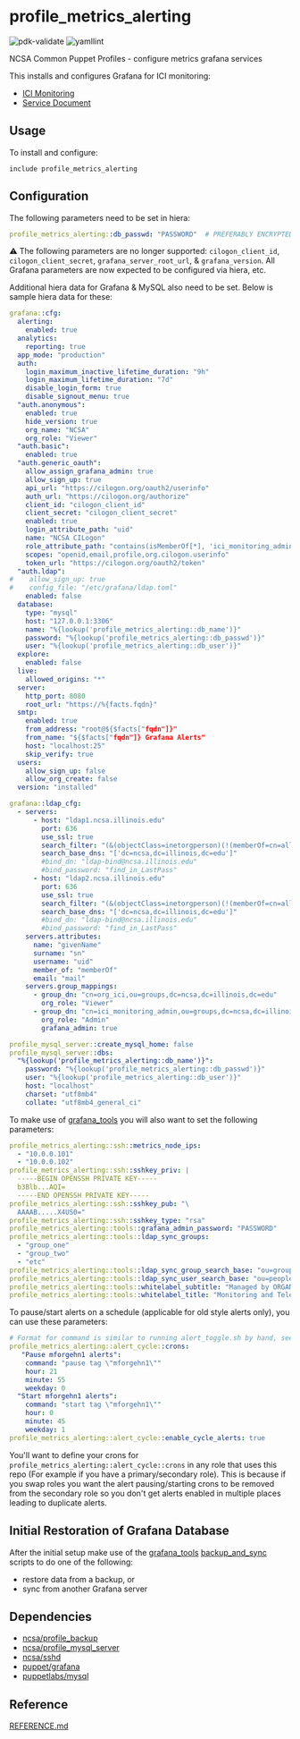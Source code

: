 # profile_metrics_alerting

![pdk-validate](https://github.com/ncsa/puppet-profile_metrics_alerting/workflows/pdk-validate/badge.svg)
![yamllint](https://github.com/ncsa/puppet-profile_metrics_alerting/workflows/yamllint/badge.svg)

NCSA Common Puppet Profiles - configure metrics grafana services

This installs and configures Grafana for ICI monitoring:
- [ICI Monitoring](https://wiki.ncsa.illinois.edu/display/IM/ICI+Central+Grafana+Documentation)
- [Service Document](https://wiki.ncsa.illinois.edu/display/ICI/Metrics+Grafana+for+ICI+Monitoring)


## Usage

To install and configure:

```puppet
include profile_metrics_alerting
```

## Configuration

The following parameters need to be set in hiera:
```yaml
profile_metrics_alerting::db_passwd: "PASSWORD"  # PREFERABLY ENCRYPTED
```

:warning:
The following parameters are no longer supported: 
`cilogon_client_id`, `cilogon_client_secret`, `grafana_server_root_url`, & `grafana_version`. 
All Grafana parameters are now expected to be configured via hiera, etc.

Additional hiera data for Grafana & MySQL also need to be set. Below is sample hiera data for these:
```yaml
grafana::cfg:
  alerting:
    enabled: true
  analytics:
    reporting: true
  app_mode: "production"
  auth:
    login_maximum_inactive_lifetime_duration: "9h"
    login_maximum_lifetime_duration: "7d"
    disable_login_form: true
    disable_signout_menu: true
  "auth.anonymous":
    enabled: true
    hide_version: true
    org_name: "NCSA"
    org_role: "Viewer"
  "auth.basic":
    enabled: true
  "auth.generic_oauth":
    allow_assign_grafana_admin: true
    allow_sign_up: true
    api_url: "https://cilogon.org/oauth2/userinfo"
    auth_url: "https://cilogon.org/authorize"
    client_id: "cilogon_client_id"
    client_secret: "cilogon_client_secret"
    enabled: true
    login_attribute_path: "uid"
    name: "NCSA CILogon"
    role_attribute_path: "contains(isMemberOf[*], 'ici_monitoring_admin') && 'Admin' || 'Viewer'"
    scopes: "openid,email,profile,org.cilogon.userinfo"
    token_url: "https://cilogon.org/oauth2/token"
  "auth.ldap":
#    allow_sign_up: true
#    config_file: "/etc/grafana/ldap.toml"
    enabled: false
  database:
    type: "mysql"
    host: "127.0.0.1:3306"
    name: "%{lookup('profile_metrics_alerting::db_name')}"
    password: "%{lookup('profile_metrics_alerting::db_passwd')}"
    user: "%{lookup('profile_metrics_alerting::db_user')}"
  explore:
    enabled: false
  live:
    allowed_origins: "*"
  server:
    http_port: 8080
    root_url: "https://%{facts.fqdn}"
  smtp:
    enabled: true
    from_address: "root@${$facts["fqdn"]}"
    from_name: "${$facts["fqdn"]} Grafana Alerts"
    host: "localhost:25"
    skip_verify: true
  users:
    allow_sign_up: false
    allow_org_create: false
  version: "installed"

grafana::ldap_cfg:
  - servers:
      - host: "ldap1.ncsa.illinois.edu"
        port: 636
        use_ssl: true
        search_filter: "(&(objectClass=inetorgperson)(!(memberOf=cn=all_disabled_usr,ou=groups,dc=ncsa,dc=illinois,dc=edu)))"
        search_base_dns: "['dc=ncsa,dc=illinois,dc=edu']"
        #bind_dn: "ldap-bind@ncsa.illinois.edu"
        #bind_password: "find_in_LastPass"
      - host: "ldap2.ncsa.illinois.edu"
        port: 636
        use_ssl: true
        search_filter: "(&(objectClass=inetorgperson)(!(memberOf=cn=all_disabled_usr,ou=groups,dc=ncsa,dc=illinois,dc=edu)))"
        search_base_dns: "['dc=ncsa,dc=illinois,dc=edu']"
        #bind_dn: "ldap-bind@ncsa.illinois.edu"
        #bind_password: "find_in_LastPass"
    servers.attributes:
      name: "givenName"
      surname: "sn"
      username: "uid"
      member_of: "memberOf"
      email: "mail"
    servers.group_mappings:
      - group_dn: "cn=org_ici,ou=groups,dc=ncsa,dc=illinois,dc=edu"
        org_role: "Viewer"
      - group_dn: "cn=ici_monitoring_admin,ou=groups,dc=ncsa,dc=illinois,dc=edu"
        org_role: "Admin"
        grafana_admin: true

profile_mysql_server::create_mysql_home: false
profile_mysql_server::dbs:
  "%{lookup('profile_metrics_alerting::db_name')}":
    password: "%{lookup('profile_metrics_alerting::db_passwd')}"
    user: "%{lookup('profile_metrics_alerting::db_user')}"
    host: "localhost"
    charset: "utf8mb4"
    collate: "utf8mb4_general_ci"
```

To make use of [grafana_tools](https://github.com/jdmaloney/grafana_tools/) 
you will also want to set the following parameters:
```yaml
profile_metrics_alerting::ssh::metrics_node_ips:
  - "10.0.0.101"
  - "10.0.0.102"
profile_metrics_alerting::ssh::sshkey_priv: |
  -----BEGIN OPENSSH PRIVATE KEY-----
  b3Blb...AQI=
  -----END OPENSSH PRIVATE KEY-----
profile_metrics_alerting::ssh::sshkey_pub: "\
  AAAAB.....X4US0="
profile_metrics_alerting::ssh::sshkey_type: "rsa"
profile_metrics_alerting::tools::grafana_admin_password: "PASSWORD"
profile_metrics_alerting::tools::ldap_sync_groups:
  - "group_one"
  - "group_two"
  - "etc"
profile_metrics_alerting::tools::ldap_sync_group_search_base: "ou=groups,dc=example,dc=local"
profile_metrics_alerting::tools::ldap_sync_user_search_base: "ou=people,dc=example,dc=local"
profile_metrics_alerting::tools::whitelabel_subtitle: "Managed by ORGANIZATION GROUP"
profile_metrics_alerting::tools::whitelabel_title: "Monitoring and Telemetry Interface"
```

To pause/start alerts on a schedule (applicable for old style alerts only), you can use these parameters:
```yaml
# Format for command is similar to running alert_toggle.sh by hand, see README in files/root/grafana_tools
profile_metrics_alerting::alert_cycle::crons:
   "Pause mforgehn1 alerts":
    command: "pause tag \"mforgehn1\""
    hour: 21
    minute: 55
    weekday: 0
  "Start mforgehn1 alerts":
    command: "start tag \"mforgehn1\""
    hour: 0
    minute: 45
    weekday: 1
profile_metrics_alerting::alert_cycle::enable_cycle_alerts: true
```
You'll want to define your crons for `profile_metrics_alerting::alert_cycle::crons` in any role that uses this repo (For example if you have a primary/secondary role). This is because if you swap roles you want the alert pausing/starting crons to be removed from the secondary role so you don't get alerts enabled in multiple places leading to duplicate alerts. 

## Initial Restoration of Grafana Database

After the initial setup make use of the [grafana_tools](https://github.com/jdmaloney/grafana_tools/) 
[backup_and_sync](https://github.com/jdmaloney/grafana_tools/blob/main/backup_and_sync/README.md) 
scripts to do one of the following:
- restore data from a backup, or
- sync from another Grafana server

## Dependencies

- [ncsa/profile_backup](https://github.com/ncsa/puppet-profile_backup)
- [ncsa/profile_mysql_server](https://github.com/ncsa/puppet-profile_mysql_server)
- [ncsa/sshd](https://github.com/ncsa/puppet-sshd)
- [puppet/grafana](https://forge.puppet.com/modules/puppet/grafana)
- [puppetlabs/mysql](https://forge.puppet.com/modules/puppetlabs/mysql)

## Reference

[REFERENCE.md](REFERENCE.md)

